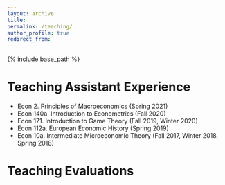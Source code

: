 ```yaml
---
layout: archive
title:
permalink: /teaching/
author_profile: true
redirect_from:
---
```


{% include base_path %}

Teaching Assistant Experience
======
* Econ 2. Principles of Macroeconomics (Spring 2021)
* Econ 140a. Introduction to Econometrics (Fall 2020)
* Econ 171. Introduction to Game Theory (Fall 2019, Winter 2020)
* Econ 112a. European Economic History (Spring 2019)
* Econ 10a. Intermediate Microeconomic Theory (Fall 2017, Winter 2018, Spring 2018)

Teaching Evaluations
======
